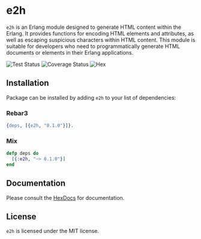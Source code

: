 # e2h

`e2h` is an Erlang module designed to generate HTML content within the Erlang. It provides functions for encoding HTML elements and attributes, as well as escaping suspicious characters within HTML content. This module is suitable for developers who need to programmatically generate HTML documents or elements in their Erlang applications.

<div>

<img src='https://github.com/bunopnu/fresh/actions/workflows/test.yml/badge.svg' alt='Test Status' /> 
<img src='https://coveralls.io/repos/github/bunopnu/e2h/badge.svg' alt='Coverage Status' />
<img src='https://img.shields.io/hexpm/v/e2h.svg' alt='Hex' />

</div>

## Installation

Package can be installed by adding `e2h` to your list of dependencies:

### Rebar3

```erlang
{deps, [{e2h, "0.1.0"}]}.
```

### Mix

```elixir
defp deps do
  [{:e2h, "~> 0.1.0"}]
end
```

## Documentation

Please consult the [HexDocs](https://hexdocs.pm/e2h) for documentation.

## License

`e2h` is licensed under the MIT license.
